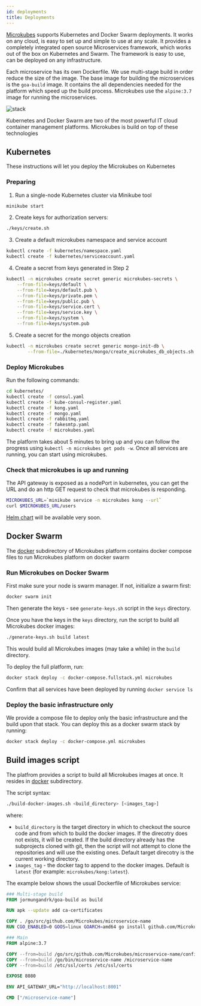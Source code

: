 ```yaml
---
id: deployments
title: Deployments
---
```


[Microkubes](https://github.com/Microkubes/microkubes) supports Kubernetes and Docker Swarm deployments. It works on any cloud, is easy to set up and simple to use at any scale. It provides a completely integrated open source Microservices framework, which works out of the box on Kubernetes and Swarm. The framework is easy to use, can be deployed on any infrastructure.

Each microservice has its own Dockerfile. We use multi-stage build in order reduce the size of the image. The base image for building the microservices is the ```goa-build``` image. It contains the all dependencies needed for the platform which speed up the build process. Microkubes use the ```alpine:3.7``` image for running the microservices.

![stack](/img/microkubes.png)

Kubernetes and Docker Swarm are two of the most powerful IT cloud container management platforms. Microkubes is build on top of these technologies

## Kubernetes

These instructions will let you deploy the Microkubes on Kubernetes

### Preparing

1. Run a single-node Kubernetes cluster via Minikube tool

```bash
minikube start
```

2. Create keys for authorization servers:

```bash
./keys/create.sh
```

3. Create a default microkubes namespace and service account

```bash
kubectl create -f kubernetes/namespace.yaml
kubectl create -f kubernetes/serviceaccount.yaml
```

4. Create a secret from keys generated in Step 2

```bash
kubectl -n microkubes create secret generic microkubes-secrets \
	--from-file=keys/default \
	--from-file=keys/default.pub \
	--from-file=keys/private.pem \
	--from-file=keys/public.pub \
	--from-file=keys/service.cert \
	--from-file=keys/service.key \
	--from-file=keys/system \
	--from-file=keys/system.pub
```

5. Create a secret for the mongo objects creation

```bash
kubectl -n microkubes create secret generic mongo-init-db \
        --from-file=./kubernetes/mongo/create_microkubes_db_objects.sh
```

### Deploy Microkubes

Run the following commands:
```bash
cd kubernetes/
kubectl create -f consul.yaml
kubectl create -f kube-consul-register.yaml
kubectl create -f kong.yaml
kubectl create -f mongo.yaml
kubectl create -f rabbitmq.yaml
kubectl create -f fakesmtp.yaml
kubectl create -f microkubes.yaml
```

The platform takes about 5 minutes to bring up and you can follow the progress using `kubectl -n microkubes get pods -w`.
Once all services are running, you can start using microkubes.

### Check that microkubes is up and running

The API gateway is exposed as a nodePort in kubernetes, you can get the URL and do an http GET request to check that microkubes is responding.
```bash
MICROKUBES_URL=`minikube service -n microkubes kong --url`
curl $MICROKUBES_URL/users
```

[Helm chart](https://github.com/helm/charts) will be available very soon.

## Docker Swarm

The [docker](https://github.com/Microkubes/microkubes/tree/master/docker) subdirectory of Microkubes platform contains docker compose files to run Microkubes platform on docker swarm

### Run Microkubes on Docker Swarm

First make sure your node is swarm manager. If not, initialize a swarm first:

```bash
docker swarm init
```

Then generate the keys - see ```generate-keys.sh``` script in the ```keys``` directory.

Once you have the keys in the ```keys``` directory, run the script to build all Microkubes docker
images:

```bash
./generate-keys.sh build latest
```

This would build all Microkubes images (may take a while) in the ```build``` directory.

To deploy the full platform, run:

```bash
docker stack deploy -c docker-compose.fullstack.yml microkubes
```

Confirm that all services have been deployed by running ```docker service ls```

### Deploy the basic infrastructure only

We provide a compose file to deploy only the basic infrastructure and the build upon that stack.
You can deploy this as a docker swarm stack by running:

```bash
docker stack deploy -c docker-compose.yml microkubes
```

## Build images script

The platfrom provides a script to build all Microkubes images at once. It resides in [docker](https://github.com/Microkubes/microkubes/tree/master/docker) subdirectory.

The script syntax:

```bash
./build-docker-images.sh <build_directory> [<images_tag>]
```

where:
* ```build_directory``` is the target directory in which to checkout the source code and from which to build the docker images.
If the direcotry does not exists, it will be created. If the build directory already has the subprojects cloned with git, then
the script will not attempt to clone the repositories and will use the existing ones. Default target direcotry is the current
working directory.
* ```images_tag``` - the docker tag to append to the docker images. Default is ```latest``` (for example: ```microkubes/kong:latest```).

The example below shows the usual Dockerfile of Microkubes service:

```Dockerfile
### Multi-stage build
FROM jormungandrk/goa-build as build

RUN apk --update add ca-certificates

COPY . /go/src/github.com/Microkubes/microservice-name
RUN CGO_ENABLED=0 GOOS=linux GOARCH=amd64 go install github.com/Microkubes/microservice-name

### Main
FROM alpine:3.7

COPY --from=build /go/src/github.com/Microkubes/microservice-name/config.json /config.json
COPY --from=build /go/bin/microservice-name /microservice-name
COPY --from=build /etc/ssl/certs /etc/ssl/certs

EXPOSE 8080

ENV API_GATEWAY_URL="http://localhost:8001"

CMD ["/microservice-name"]
```
